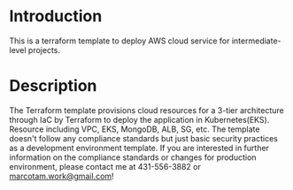 # Introduction
This is a terraform template to deploy AWS cloud service for intermediate-level projects.

# Description
The Terraform template provisions cloud resources for a 3-tier architecture through IaC by Terraform to deploy the application in Kubernetes(EKS). Resource including VPC, EKS, MongoDB, ALB, SG, etc. The template doesn't follow any compliance standards but just basic security practices as a development environment template. If you are interested in further information on the compliance standards or changes for production environment, please contact me at 431-556-3882 or marcotam.work@gmail.com!

